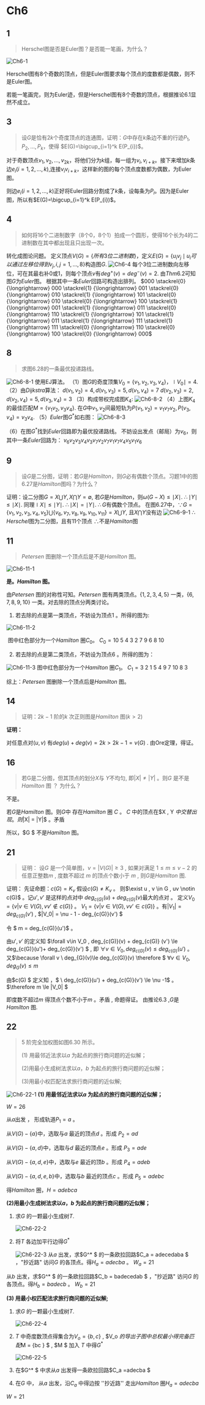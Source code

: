 # Ch6



## 1

> Herschel图是否是Euler图？是否能一笔画，为什么？

![Ch6-1](/Users/sakura/USTC_Graph_Theory/homework/images/Ch6-1.png)

Herschel图有8个奇数的顶点，但是Euler图要求每个顶点的度数都是偶数，则不是Euler图。

若能一笔画完，则为Euler迹，但是Herschel图有8个奇数的顶点，根据推论6.1显然不成立。





## 3

> 设$G$是恰有$2k$个奇度顶点的连通图，证明：$G$中存在$k$条边不重的行迹$P_{1}, P_{2}, ... , P_{k}$，使得 $E(G)=\bigcup_{i=1}^k E(P_{i})$。

对于奇数顶点$v_1,v_2,...,v_{2k}$，将他们分为$k$组，每一组为$v_i,v_{i+k}$。接下来增加$k$条边$e_i(i=1,2,...,k)$,连接$v_iv_{i+k}$，这样新的图的每个顶点度数都为偶数，为Euler图。

则边$e_i(i=1,2,...,k)$正好将Euler回路分割成了$k$条，设每条为$P_i$。因为是Euler图，所以有$E(G)=\bigcup_{i=1}^k E(P_{i})$。




## 4
> 如何将16个二进制数字（8个0，8个1）拍成一个圆形，使得16个长为4的二进制数在其中都出现且只出现一次。

转化成图论问题。
定义顶点$V(G)=\{所有3位二进制数\}$，定义$E(G)=\{u_iv_j \mid u_i可以通过左移位得到v_j, i,j=1, ..., 8\}$构造图$G$.
![Ch6-4](./images/Ch6-4.png)
每个3位二进制数向左移位，可在其最右补0或1，则每个顶点$v$有$deg^+(v)=deg^-(v)=2$.
由$Thm 6.2$可知图$G$为$Euler$图。
根据其中一条$Euler$回路可构造出排列。
$000 \stackrel{0} {\longrightarrow} 000 \stackrel{1} {\longrightarrow} 001 \stackrel{0} {\longrightarrow} 010 \stackrel{1} {\longrightarrow} 101 \stackrel{0} {\longrightarrow} 010 \stackrel{0} {\longrightarrow} 100 \stackrel{1} {\longrightarrow} 001 \stackrel{1} {\longrightarrow} 011 \stackrel{0} {\longrightarrow} 110 \stackrel{1} {\longrightarrow} 101 \stackrel{1} {\longrightarrow} 011 \stackrel{1} {\longrightarrow} 111 \stackrel{1} {\longrightarrow} 111 \stackrel{0} {\longrightarrow} 110 \stackrel{0} {\longrightarrow} 100 \stackrel{0} {\longrightarrow} 000$





## 8

> 求图6.28的一条最优投递路线。

![Ch6-8-1](./images/Ch6-8-1.png)
    使用EJ算法。
    （1）图$G$的奇度顶集$V_0=\{v_1, v_2, v_3, v_4\}$，$\mid V_0 \mid=4$.
    （2）由$Dijkstra$算法：
    $d(v_1, v_2)=4, d(v_1, v_3)=5, d(v_1, v_4)=7$
    $d(v_2, v_3)=2, d(v_2, v_4)=5, d(v_3, v_4)=3$
    （3）构成带权完成图$K_4$:
    ![Ch6-8-2](./images/Ch6-8-2.png)
    （4）上图$K_4$的最佳匹配$M=\{v_1v_2, v_3v_4\}$.
    在$G$中$v_1, v_2$间最短轨为$P(v_1, v_2)=v_1v_7v_2, P(v_3, v_4)=v_3v_4.$
    （5）$Euler$图$G^*$如右图：
    ![Ch6-8-3](./images/Ch6-8-3.png)

  （6）在图$G^*$找到$Euler$回路即为最优投递路线。
  不妨设出发点（邮局）为$v_6$，则其中一条$Euler$回路为：
  $v_6v_2v_3v_4v_3v_7v_2v_7v_1v_7v_4v_5v_1v_6$








## 9
> 设$G$是二分图，证明：若$G$是$Hamilton$，则$G$必有偶数个顶点。习题1中的图6.27是$Hamilton$图吗？为什么？


证明：设二分图$G=X \bigcup Y, X \bigcap Y=\emptyset$, 若$G$是$Hamilton$，则$\omega(G-X) \leq \mid X \mid$.
$\therefore \mid Y \mid \leq \mid X \mid$.
同理$\mid X \mid \leq \mid Y \mid$.
$\therefore \mid X \mid = \mid Y \mid$.
$\therefore G$有偶数个顶点。
在图6.27中，$\because G=\{v_1, v_2, v_3, v_4, v_5\} \bigcup \{v_6, v_7, v_8, v_9, v_{10}, v_{11}\} = X \bigcup Y$, 且$X \bigcap Y$没有边
![Ch6-9-1](./images/Ch6-9-1.png)
$\therefore Herschel$图为二分图，且有11个顶点
$\therefore$不是$Hamilton$图

## 11
> $Petersen$ 图删除一个顶点后是不是$Hamilton$ 图。

![Ch6-11-1](./images/Ch6-11-1.png)

**是。$Hamilton$ 图。**

由$Petersen$ 图的对称性可知。$Petersen$ 图有两类顶点。$\{1,2,3,4,5\}$ 一类，$\{6,7,8,9,10\}$ 一类。对去除的顶点分两类讨论。

1. 若去除的点是第一类顶点，不妨设为顶点$1$  。所得的图为:

![Ch6-11-2](./images/Ch6-11-2.png)

​	图中红色部分为一个$Hamilton$ 圈$C_0$。 $C_0 =  10 \ 5\ 4 \ 3 \ 2 \ 7\ 9\ 6\ 8\ 10$

2. 若去除的点是第二类顶点，不妨设为顶点$6$  。所得的图为：


![Ch6-11-3](./images/Ch6-11-3.png)
​	图中红色部分为一个$Hamilton$ 圈$C_1$。 $C_1 = 3 \ 2\ 1 \ 5 \ 4 \ 9\ 7\ 10\ 8\ 3$

综上：$Petersen$ 图删除一个顶点后是$Hamilton$ 图。


## 14
> 证明：$2k-1$ 阶的$k$ 次正则图是$Hamilton$ 图$(k>2)$ 

**证明：** 

对任意点对$(u,v)$ 有$deg(u) + deg(v) = 2k>2k-1 = \nu(G)$  . 由Ore定理，得证。


## 16
> 若G是二分图，但其顶点的划分$X$与 $Y$不均匀, 即$|X| \neq |Y|$ 。则$G$ 是不是$Hamilton$ 图 ？ 为什么？

不是。

若$G$是$Hamilton$ 图。则$G$中 存在$Hamilton$ 圈 $C$  。 $C$ 中的顶点在$X , Y $中交替出现。则$|X| = |Y|$ 。矛盾

所以，$G $ 不是$Hamilton$ 图。



## 21
> 证明： 设$G$ 是一个简单图，$\nu = |V(G)| \ge 3$ , 如果对满足 $1 \le m \le \nu -2$ 的任意正整数$m$ , 度数不超过 $m$ 的顶点个数小于 $m$ , 则$G$是$Hamilton$ 图.

证明： 
先证命题：$c(G) = K_\nu$
假设$c(G) \neq K_\nu$  。 则$\exist u , v \in G ,  uv \notin c(G)$ 。记$u',v'$ 是这样的点对中 $deg_{c(G)}(u) + deg_{c(G)}(v)$最大的点对 。 
定义$V_0 =\{v | v \in V(G) ,vv' \notin c(G)\}$  。 $V_1 =\{v | v \in V(G) ,vv' \in c(G)\}$  。有$|V_1| = deg_{c(G)}(v')$ , $|V_0| = \nu - 1 - deg_{c(G)}(v') $

令 $ m = deg_{c(G)}(u')$ 。 

由$u',v'$  的定义知  $\forall v\in V_0 ,  deg_{c(G)}(v) +  deg_{c(G)} (v') \le  deg_{c(G)}(u')+ deg_{c(G)}(v') $  ,   即 $\forall v\in V_0 ,  deg_{c(G)}(v)\le deg_{c(G)}(u')$  。 又$\because \forall v \  deg_{G}(v)\le deg_{c(G)}(v) \therefore  $ $\forall v\in V_0 ,  deg_{G}(v)\le m$

由$c(G) $ 定义知 ，$ \ deg_{c(G)}(u') + deg_{c(G)}(v')  \le \nu -1$   。 $\therefore m \le |V_0| $

即度数不超过$m$ 得顶点个数不小于$m$ 。矛盾 , 命题得证。  由推论$6.3$ ,$G$是$Hamilton$ 图.


## 22
> $5$ 阶完全加权图如图$6.30$ 所示。
>
> (1) 用最邻近法求以$a$ 为起点的旅行商问题的近似解；
>
> (2)用最小生成树法求以$a，b$ 为起点的旅行商问题的近似解；
>
> (3)用最小权匹配法求旅行商问题的近似解;


![Ch6-22-1](./images/Ch6-22-1.png)
**(1)   用最邻近法求以$a$ 为起点的旅行商问题的近似解；**

$W = 26$

从$a$出发 ， 形成轨道$P_1 = a$ 。 

从$V(G) - \{a \}$中，选取与$a$ 最近的顶点$d$ 。形成 $P_2 = ad$

从$V(G) - \{a ,d \}$中，选取与$d$ 最近的顶点$e$ 。形成 $P_3 = ade$

从$V(G) - \{a ,d,e \}$中，选取与$e$ 最近的顶$b$ 。形成 $P_4 = adeb$

从$V(G) - \{a,d,e,b \}$中，选取与$b$ 最近的顶点$c$ 。形成 $P_5 = adebc$

得$Hamilton$ 圈，$H = adebca$



**(2)用最小生成树法求以$a，b$ 为起点的旅行商问题的近似解；**

1. 求$G$ 的一颗最小生成树$T$.

   ![Ch6-22-2](./images/Ch6-22-2.png)
2. 将$T$ 各边加平行边得$G^*$ 

   ![Ch6-22-3](./images/Ch6-22-3.png)
从$a$ 出发，求$G^* $ 的一条欧拉回路$C_a = adecedaba $    ，"抄近路" 访问$G$ 的各顶点。得$H_a = adecba$ 。 $W_a = 21$  

从$b$ 出发，求$G^* $ 的一条欧拉回路$C_b = badecedab $    ，"抄近路" 访问$G$ 的各顶点。得$H_b =badecb$ 。 $W_b = 21$  



**(3) 用最小权匹配法求旅行商问题的近似解;**

1. 求$G$ 的一颗最小生成树$T$.

   ![Ch6-22-4](./images/Ch6-22-4.png)
2. $T$ 中奇度数顶点得集合为$V_o = \{b , c \}$  , $V_o $的导出子图中总权最小得完备匹配$M = \{bc \} $  , $M $ 加入 $T$ 中得$G^*$

   ![Ch6-22-5](./images/Ch6-22-5.png)
3. 在$G^* $ 中求从$a$ 出发得一条欧拉回路$C_a =adecba $

4. 在$G$ 中， 从$a$ 出发，沿$C_a$ 中得边按 ''抄近路'' 走出$Hamilton$ 圈$H_a = adecba$ 

$W = 21$

